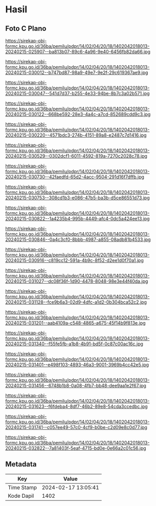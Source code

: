 # Hasil

## Foto C Plano

https://sirekap-obj-formc.kpu.go.id/36ba/pemilu/pdpr/14/02/04/20/18/1402042018013-20240215-025907--ba813b07-89c6-4a96-9e40-6456fb82da66.jpg

https://sirekap-obj-formc.kpu.go.id/36ba/pemilu/pdpr/14/02/04/20/18/1402042018013-20240215-030012--b747bd87-98a9-49e7-9e2f-29c619367ae9.jpg

https://sirekap-obj-formc.kpu.go.id/36ba/pemilu/pdpr/14/02/04/20/18/1402042018013-20240215-030047--541d7d37-b255-4e33-94be-8b7c3a02b571.jpg

https://sirekap-obj-formc.kpu.go.id/36ba/pemilu/pdpr/14/02/04/20/18/1402042018013-20240215-030122--668be592-28e3-4a4c-a7cd-852689cdd9c3.jpg

https://sirekap-obj-formc.kpu.go.id/36ba/pemilu/pdpr/14/02/04/20/18/1402042018013-20240215-030220--4571bdc3-274b-4151-89a8-e2487c7d1416.jpg

https://sirekap-obj-formc.kpu.go.id/36ba/pemilu/pdpr/14/02/04/20/18/1402042018013-20240215-030529--0302dcf1-6011-4592-819a-7270c2028c78.jpg

https://sirekap-obj-formc.kpu.go.id/36ba/pemilu/pdpr/14/02/04/20/18/1402042018013-20240215-030730--42faedfd-65d2-4acc-9504-291d16f7dffb.jpg

https://sirekap-obj-formc.kpu.go.id/36ba/pemilu/pdpr/14/02/04/20/18/1402042018013-20240215-030753--308cd1b3-e086-47b5-ba3b-d5ce86551d73.jpg

https://sirekap-obj-formc.kpu.go.id/36ba/pemilu/pdpr/14/02/04/20/18/1402042018013-20240215-030822--1a4235b4-995b-4449-afc4-0dc5a424ee13.jpg

https://sirekap-obj-formc.kpu.go.id/36ba/pemilu/pdpr/14/02/04/20/18/1402042018013-20240215-030846--0a4c3cf0-8bbb-4987-a855-08adb81b4533.jpg

https://sirekap-obj-formc.kpu.go.id/36ba/pemilu/pdpr/14/02/04/20/18/1402042018013-20240215-030916--c819cc12-591a-4b9c-8f52-d2ee1d0f70a1.jpg

https://sirekap-obj-formc.kpu.go.id/36ba/pemilu/pdpr/14/02/04/20/18/1402042018013-20240215-031027--dc08f36f-1d90-4478-8048-98e3e44f40da.jpg

https://sirekap-obj-formc.kpu.go.id/36ba/pemilu/pdpr/14/02/04/20/18/1402042018013-20240215-031128--fce9b6a3-02d9-4dfc-a1d2-0b304bca52c2.jpg

https://sirekap-obj-formc.kpu.go.id/36ba/pemilu/pdpr/14/02/04/20/18/1402042018013-20240215-031201--aab4109a-c548-4865-a675-45f14b9f813e.jpg

https://sirekap-obj-formc.kpu.go.id/36ba/pemilu/pdpr/14/02/04/20/18/1402042018013-20240215-031340--f55fe5fb-a1b8-4b91-bd5f-0c87c00ac16c.jpg

https://sirekap-obj-formc.kpu.go.id/36ba/pemilu/pdpr/14/02/04/20/18/1402042018013-20240215-031401--e498f103-4893-46a3-9001-3969b4cc42e5.jpg

https://sirekap-obj-formc.kpu.go.id/36ba/pemilu/pdpr/14/02/04/20/18/1402042018013-20240215-031456--6748b1b8-0a08-4fb7-bb48-dee9aa1e2f67.jpg

https://sirekap-obj-formc.kpu.go.id/36ba/pemilu/pdpr/14/02/04/20/18/1402042018013-20240215-031623--f6fdeba4-8df7-46b2-89e8-54cda3ccedbc.jpg

https://sirekap-obj-formc.kpu.go.id/36ba/pemilu/pdpr/14/02/04/20/18/1402042018013-20240215-031741--c057ee49-57c0-4cf9-b0be-c2d09e8c0d77.jpg

https://sirekap-obj-formc.kpu.go.id/36ba/pemilu/pdpr/14/02/04/20/18/1402042018013-20240215-032822--7a81403f-5eaf-4715-bd0e-0e66a2c01c56.jpg


## Metadata

| Key        | Value               |
| ---------- | ------------------- |
| Time Stamp | 2024-02-17 13:05:41 |
| Kode Dapil | 1402                |



